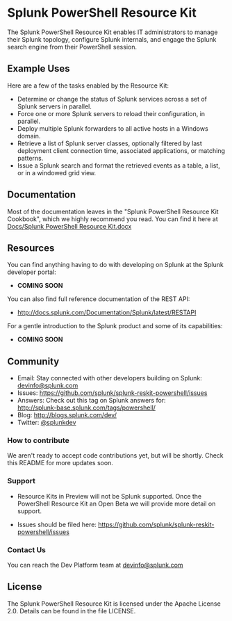 # Splunk PowerShell Resource Kit

The Splunk PowerShell Resource Kit enables IT administrators to manage their 
Splunk topology, configure Splunk internals, and engage the Splunk search 
engine from their PowerShell session.  

## Example Uses

Here are a few of the tasks enabled by the Resource Kit:

* 	Determine or change the status of Splunk services across a set of Splunk 
	servers in parallel.
*	Force one or more Splunk servers to reload their configuration, in parallel.
*	Deploy multiple Splunk forwarders to all active hosts in a Windows domain.
*	Retrieve a list of Splunk server classes, optionally filtered by last 
	deployment client connection time, associated applications, or matching 
	patterns.
*	Issue a Splunk search and format the retrieved events as a table, a list, 
	or in a windowed grid view. 

## Documentation

Most of the documentation leaves in the "Splunk PowerShell Resource Kit 
Cookbook", which we highly recommend you read. You can find it here at
[Docs/Splunk PowerShell Resource Kit.docx][1]

[1]: https://github.com/splunk/splunk-reskit-powershell/raw/master/Docs/Splunk%20PowerShell%20Resource%20Kit.docx

## Resources

You can find anything having to do with developing on Splunk at the Splunk
developer portal:

*   **COMING SOON**

You can also find full reference documentation of the REST API:

*   http://docs.splunk.com/Documentation/Splunk/latest/RESTAPI

For a gentle introduction to the Splunk product and some of its capabilities:

*   **COMING SOON**

## Community

* Email: Stay connected with other developers building on Splunk: devinfo@splunk.com
* Issues: https://github.com/splunk/splunk-reskit-powershell/issues
* Answers: Check out this tag on Splunk answers for:  
    http://splunk-base.splunk.com/tags/powershell/
* Blog:  http://blogs.splunk.com/dev/
* Twitter: [@splunkdev](http://twitter.com/splunkdev)

### How to contribute

We aren't ready to accept code contributions yet, but will be shortly.  Check 
this README for more updates soon.

### Support

* Resource Kits in Preview will not be Splunk supported.  Once the PowerShell 
Resource Kit an Open Beta we will provide more detail on support.  

* Issues should be filed here: https://github.com/splunk/splunk-reskit-powershell/issues

### Contact Us
You can reach the Dev Platform team at devinfo@splunk.com

## License

The Splunk PowerShell Resource Kit is licensed under the Apache
License 2.0. Details can be found in the file LICENSE.